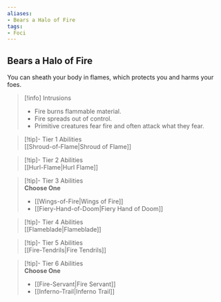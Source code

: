 ```yaml
---
aliases:
- Bears a Halo of Fire
tags:
- Foci
---
```


  
## Bears a Halo of Fire  
You can sheath your body in flames, which protects you and harms your foes.  

>[!info] Intrusions  
>- Fire burns flammable material.  
>- Fire spreads out of control.  
>- Primitive creatures fear fire and often attack what they fear.  


>[!tip]- Tier 1 Abilities  
> [[Shroud-of-Flame|Shroud of Flame]]  


>[!tip]- Tier 2 Abilities  
> [[Hurl-Flame|Hurl Flame]]  


>[!tip]- Tier 3 Abilities  
> **Choose One**  
>- [[Wings-of-Fire|Wings of Fire]]  
>- [[Fiery-Hand-of-Doom|Fiery Hand of Doom]]  


>[!tip]- Tier 4 Abilities  
> [[Flameblade|Flameblade]]  


>[!tip]- Tier 5 Abilities  
> [[Fire-Tendrils|Fire Tendrils]]  


>[!tip]- Tier 6 Abilities  
> **Choose One**  
>- [[Fire-Servant|Fire Servant]]  
>- [[Inferno-Trail|Inferno Trail]]